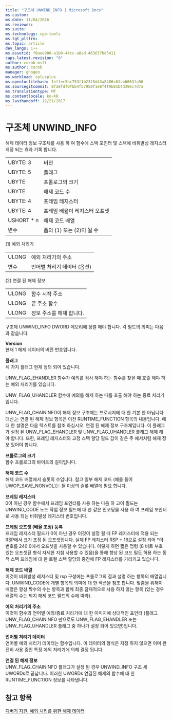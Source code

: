 ```yaml
---
title: "구조체 UNWIND_INFO | Microsoft Docs"
ms.custom: 
ms.date: 11/04/2016
ms.reviewer: 
ms.suite: 
ms.technology: cpp-tools
ms.tgt_pltfrm: 
ms.topic: article
dev_langs: C++
ms.assetid: f0aee906-a1b9-44cc-a8ad-463637bd5411
caps.latest.revision: "8"
author: corob-msft
ms.author: corob
manager: ghogen
ms.workload: cplusplus
ms.openlocfilehash: 1effec5bc753f1b23f8d43a8406c61cb6663fa56
ms.sourcegitcommit: 8fa8fdf0fbb4f57950f1e8f4f9b81b4d39ec7d7a
ms.translationtype: MT
ms.contentlocale: ko-KR
ms.lasthandoff: 12/21/2017
---
```

# <a name="struct-unwindinfo"></a>구조체 UNWIND_INFO
해제 데이터 정보 구조체를 사용 하 여 함수에 스택 포인터 및 스택에 비휘발성 레지스터 저장 되는 효과 기록 합니다.  
  
|||  
|-|-|  
|UBYTE: 3|버전|  
|UBYTE: 5|플래그|  
|UBYTE|프롤로그의 크기|  
|UBYTE|해제 코드 수|  
|UBYTE: 4|프레임 레지스터|  
|UBYTE: 4|프레임 배율이 레지스터 오프셋|  
|USHORT * n|해제 코드 배열|  
|변수|폼의 (1) 또는 (2)이 될 수|  
  
 (1) 예외 처리기  
  
|||  
|-|-|  
|ULONG|예외 처리기의 주소|  
|변수|언어별 처리기 데이터 (옵션)|  
  
 (2) 연결 된 해제 정보  
  
|||  
|-|-|  
|ULONG|함수 시작 주소|  
|ULONG|끝 주소 함수|  
|ULONG|정보 주소를 해제 합니다.|  
  
 구조체 UNWIND_INFO DWORD 메모리에 정렬 해야 합니다. 각 필드의 의미는 다음과 같습니다.  
  
 **Version**  
 현재 1 해제 데이터의 버전 번호입니다.  
  
 **플래그**  
 세 가지 플래그 현재 정의 되어 있습니다.  
  
 UNW_FLAG_EHANDLER 함수가 예외를 검사 해야 하는 함수를 찾을 때 호출 해야 하는 예외 처리기를 있습니다.  
  
 UNW_FLAG_UHANDLER 함수에 예외를 해제 하는 때를 호출 해야 하는 종료 처리기입니다.  
  
 UNW_FLAG_CHAININFO이 해제 정보 구조체는 프로시저에 대 한 기본 한 아닙니다. 대신,는 연결 된 해제 정보 항목은 이전 RUNTIME_FUNCTION 항목의 내용입니다. 에 대 한 설명은 다음 텍스트를 참조 하십시오. 연결 된 해제 정보 구조체입니다. 이 플래그가 설정 된 UNW_FLAG_EHANDLER 및 UNW_FLAG_UHANDLER 플래그 해제 해야 합니다. 또한, 프레임 레지스터와 고정 스택 할당 필드 값이 같은 주 에서처럼 해제 정보 있어야 합니다.  
  
 **프롤로그의 크기**  
 함수 프롤로그의 바이트의 길이입니다.  
  
 **해제 코드 수**  
 해제 코드 배열에서 슬롯의 수입니다. 참고 일부 해제 코드 (예를 들어 UWOP_SAVE_NONVOL)는 둘 이상의 슬롯 배열에 필요 합니다.  
  
 **프레임 레지스터**  
 0이 아닌 경우 함수에서 프레임 포인터를 사용 하는 다음 하 고이 필드는 UNWIND_CODE 노드 작업 정보 필드에 대 한 같은 인코딩을 사용 하 여 프레임 포인터로 사용 되는 비휘발성 레지스터 번호입니다.  
  
 **프레임 오프셋 (배율 조정) 등록**  
 프레임 레지스터 필드가 0이 아닌 경우 이것이 설정 될 때 FP 레지스터에 적용 되는 RSP에서 크기 조정 된 오프셋입니다. 실제 FP 레지스터 RSP + 16으로 설정 되어 *이 번호를 240 0에서 오프셋을 사용할 수 있습니다. 이렇게 하면 짧은 명령 (8 비트 부호 있는 오프셋된 형식 자세한 지침 사용할 수 있음)을 통해 향상 된 코드 밀도 허용 하는 동적 스택 프레임에 대 한 로컬 스택 할당의 중간에 FP 레지스터를 가리키고 있습니다.  
  
 **해제 코드 배열**  
 이것이 비휘발성 레지스터 및 rsp 구성에는 프롤로그의 결과 설명 하는 항목의 배열입니다. UNWIND_CODE에 개별 항목의 의미에 대 한 섹션을 참조 합니다. 맞춤을 위해이 배열은 항상 짝수의 수는 항목과 함께 최종 잠재적으로 사용 하지 않는 항목 (있는 경우 배열의 수는 되지 해제 코드 필드의 수에 따라).  
  
 **예외 처리기의 주소**  
 이것이 함수의 언어별 예외/종료 처리기에 대 한 이미지에 상대적인 포인터 (플래그 UNW_FLAG_CHAININFO 만으로도 UNW_FLAG_EHANDLER 또는 UNW_FLAG_UHANDLER 플래그 중 하나가 설정 되어 있으면)입니다.  
  
 **언어별 처리기 데이터**  
 언어별 예외 처리기 데이터는 함수입니다. 이 데이터의 형식은 지정 하지 않으면 이며 완전히 사용 중인 특정 예외 처리기에 의해 결정 됩니다.  
  
 **연결 된 해제 정보**  
 UNW_FLAG_CHAININFO 플래그가 설정 된 경우 UNWIND_INFO 구조 세 UWORDs로 끝납니다.  이러한 UWORDs 연결된 해제의 함수에 대 한 RUNTIME_FUNCTION 정보를 나타냅니다.  
  
## <a name="see-also"></a>참고 항목  
 [디버거 지원, 예외 처리를 위한 해제 데이터](../build/unwind-data-for-exception-handling-debugger-support.md)